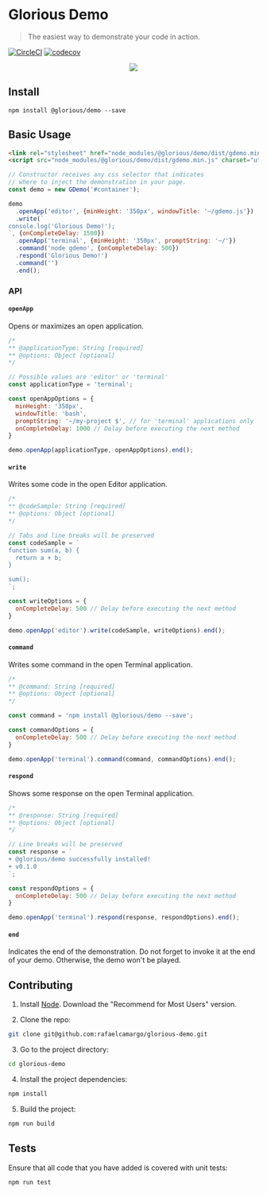 # Glorious Demo

> The easiest way to demonstrate your code in action.

[![CircleCI](https://circleci.com/gh/rafaelcamargo/glorious-demo.svg?style=svg)](https://circleci.com/gh/rafaelcamargo/glorious-demo)
[![codecov](https://codecov.io/gh/rafaelcamargo/glorious-demo/branch/master/graph/badge.svg)](https://codecov.io/gh/rafaelcamargo/glorious-demo)

<p align="center">
  <img src="https://user-images.githubusercontent.com/4738687/43367796-29012b54-9329-11e8-9651-66d98d107ecd.gif" />
</p>

## Install

```
npm install @glorious/demo --save
```

## Basic Usage

``` html
<link rel="stylesheet" href="node_modules/@glorious/demo/dist/gdemo.min.css">
<script src="node_modules/@glorious/demo/dist/gdemo.min.js" charset="utf-8"></script>
```

``` javascript
// Constructor receives any css selector that indicates
// where to inject the demonstration in your page.
const demo = new GDemo('#container');

demo
  .openApp('editor', {minHeight: '350px', windowTitle: '~/gdemo.js'})
  .write(`
console.log('Glorious Demo!');
`, {onCompleteDelay: 1500})
  .openApp('terminal', {minHeight: '350px', promptString: '~/'})
  .command('node gdemo', {onCompleteDelay: 500})
  .respond('Glorious Demo!')
  .command('')
  .end();
```

### API

#### `openApp`
Opens or maximizes an open application.
``` javascript
/*
** @applicationType: String [required]
** @options: Object [optional]
*/

// Possible values are 'editor' or 'terminal'
const applicationType = 'terminal';

const openAppOptions = {
  minHeight: '350px',
  windowTitle: 'bash',
  promptString: '~/my-project $', // for 'terminal' applications only
  onCompleteDelay: 1000 // Delay before executing the next method
}

demo.openApp(applicationType, openAppOptions).end();
```

#### `write`
Writes some code in the open Editor application.
``` javascript
/*
** @codeSample: String [required]
** @options: Object [optional]
*/

// Tabs and line breaks will be preserved
const codeSample = `
function sum(a, b) {
  return a + b;
}

sum();
`;

const writeOptions = {
  onCompleteDelay: 500 // Delay before executing the next method
}

demo.openApp('editor').write(codeSample, writeOptions).end();
```

#### `command`
Writes some command in the open Terminal application.
``` javascript
/*
** @command: String [required]
** @options: Object [optional]
*/

const command = 'npm install @glorious/demo --save';

const commandOptions = {
  onCompleteDelay: 500 // Delay before executing the next method
}

demo.openApp('terminal').command(command, commandOptions).end();
```

#### `respond`
Shows some response on the open Terminal application.
``` javascript
/*
** @response: String [required]
** @options: Object [optional]
*/

// Line breaks will be preserved
const response = `
+ @glorious/demo successfully installed!
+ v0.1.0
`;

const respondOptions = {
  onCompleteDelay: 500 // Delay before executing the next method
}

demo.openApp('terminal').respond(response, respondOptions).end();
```

#### `end`
Indicates the end of the demonstration. Do not forget to invoke it at the end of your demo. Otherwise, the demo won't be played.

## Contributing

1. Install [Node](https://nodejs.org/en/). Download the "Recommend for Most Users" version.

2. Clone the repo:
``` bash
git clone git@github.com:rafaelcamargo/glorious-demo.git
```

3. Go to the project directory:
``` bash
cd glorious-demo
```

4. Install the project dependencies:
``` bash
npm install
```

5. Build the project:
``` bash
npm run build
```

## Tests

Ensure that all code that you have added is covered with unit tests:
``` bash
npm run test
```
